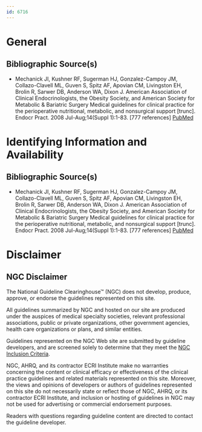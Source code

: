 ```yaml
---
id: 6716
---
```


# General

## Bibliographic Source(s)

- Mechanick JI, Kushner RF, Sugerman HJ, Gonzalez-Campoy JM, Collazo-Clavell ML, Guven S, Spitz AF, Apovian CM, Livingston EH, Brolin R, Sarwer DB, Anderson WA, Dixon J. American Association of Clinical Endocrinologists, the Obesity Society, and American Society for Metabolic & Bariatric Surgery Medical guidelines for clinical practice for the perioperative nutritional, metabolic, and nonsurgical support [trunc]. Endocr Pract. 2008 Jul-Aug;14(Suppl 1):1-83. [777 references] [ PubMed ](http://www.ncbi.nlm.nih.gov/entrez/query.fcgi?cmd=Retrieve&db=pubmed&dopt=Abstract&list_uids=18723418)

# Identifying Information and Availability

## Bibliographic Source(s)

- Mechanick JI, Kushner RF, Sugerman HJ, Gonzalez-Campoy JM, Collazo-Clavell ML, Guven S, Spitz AF, Apovian CM, Livingston EH, Brolin R, Sarwer DB, Anderson WA, Dixon J. American Association of Clinical Endocrinologists, the Obesity Society, and American Society for Metabolic & Bariatric Surgery Medical guidelines for clinical practice for the perioperative nutritional, metabolic, and nonsurgical support [trunc]. Endocr Pract. 2008 Jul-Aug;14(Suppl 1):1-83. [777 references] [ PubMed ](http://www.ncbi.nlm.nih.gov/entrez/query.fcgi?cmd=Retrieve&db=pubmed&dopt=Abstract&list_uids=18723418)

# Disclaimer

## NGC Disclaimer

The National Guideline Clearinghouse™ (NGC) does not develop, produce, approve, or endorse the guidelines represented on this site.

All guidelines summarized by NGC and hosted on our site are produced under the auspices of medical specialty societies, relevant professional associations, public or private organizations, other government agencies, health care organizations or plans, and similar entities.

Guidelines represented on the NGC Web site are submitted by guideline developers, and are screened solely to determine that they meet the [NGC Inclusion Criteria](/help-and-about/summaries/inclusion-criteria).

NGC, AHRQ, and its contractor ECRI Institute make no warranties concerning the content or clinical efficacy or effectiveness of the clinical practice guidelines and related materials represented on this site. Moreover, the views and opinions of developers or authors of guidelines represented on this site do not necessarily state or reflect those of NGC, AHRQ, or its contractor ECRI Institute, and inclusion or hosting of guidelines in NGC may not be used for advertising or commercial endorsement purposes.

Readers with questions regarding guideline content are directed to contact the guideline developer.

